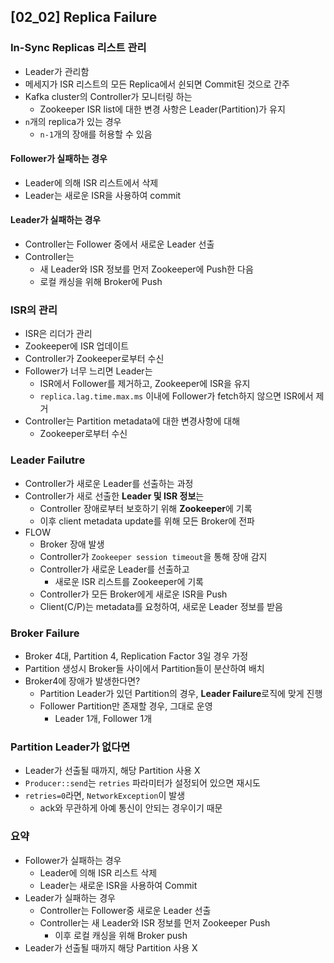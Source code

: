 ## [02_02] Replica Failure

### In-Sync Replicas 리스트 관리
- Leader가 관리함
- 메세지가 ISR 리스트의 모든 Replica에서 쉰되면 Commit된 것으로 간주
- Kafka cluster의 Controller가 모니터링 하는
  - Zookeeper ISR list에 대한 변경 사항은 Leader(Partition)가 유지
- `n`개의 replica가 있는 경우
  - `n-1`개의 장애를 허용할 수 있음

#### Follower가 실패하는 경우
- Leader에 의해 ISR 리스트에서 삭제
- Leader는 새로운 ISR을 사용하여 commit

#### Leader가 실패하는 경우
- Controller는 Follower 중에서 새로운 Leader 선출
- Controller는
  - 새 Leader와 ISR 정보를 먼저 Zookeeper에 Push한 다음
  - 로컬 캐싱을 위해 Broker에 Push

### ISR의 관리
- ISR은 리더가 관리
- Zookeeper에 ISR 업데이트
- Controller가 Zookeeper로부터 수신
- Follower가 너무 느리면 Leader는
  - ISR에서 Follower를 제거하고, Zookeeper에 ISR을 유지
  - `replica.lag.time.max.ms` 이내에 Follower가 fetch하지 않으면 ISR에서 제거
- Controller는 Partition metadata에 대한 변경사항에 대해
  - Zookeeper로부터 수신

### Leader Failutre
- Controller가 새로운 Leader를 선출하는 과정
- Controller가 새로 선출한 **Leader 및 ISR 정보**는
  - Controller 장애로부터 보호하기 위해 **Zookeeper**에 기록
  - 이후 client metadata update를 위해 모든 Broker에 전파
- FLOW
  - Broker 장애 발생
  - Controller가 `Zookeeper session timeout`을 통해 장애 감지
  - Controller가 새로운 Leader를 선출하고
    - 새로운 ISR 리스트를 Zookeeper에 기록
  - Controller가 모든 Broker에게 새로운 ISR을 Push
  - Client(C/P)는 metadata를 요청하여, 새로운 Leader 정보를 받음

### Broker Failure
- Broker 4대, Partition 4, Replication Factor 3일 경우 가정
- Partition 생성시 Broker들 사이에서 Partition들이 분산하여 배치
- Broker4에 장애가 발생한다면?
  - Partition Leader가 있던 Partition의 경우,  **Leader Failure**로직에 맞게 진행
  - Follower Partition만 존재할 경우, 그대로 운영
    - Leader 1개, Follower 1개

### Partition Leader가 없다면
- Leader가 선출될 때까지, 해당 Partition 사용 X
- `Producer::send`는 `retries` 파라미터가 설정되어 있으면 재시도
- `retries=0`라면, `NetworkException`이 발생
  - ack와 무관하게 아예 통신이 안되는 경우이기 때문

### 요약
- Follower가 실패하는 경우
  - Leader에 의해 ISR 리스트 삭제
  - Leader는 새로운 ISR을 사용하여 Commit
- Leader가 실패하는 경우
  - Controller는 Follower중 새로운 Leader 선출
  - Controller는 새 Leader와 ISR 정보를 먼저 Zookeeper Push
    - 이후 로컬 캐싱을 위해 Broker push
- Leader가 선출될 때까지 해당 Partition 사용 X